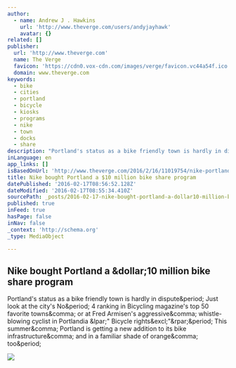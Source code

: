 ```yaml
---
author:
  - name: Andrew J . Hawkins
    url: 'http://www.theverge.com/users/andyjayhawk'
    avatar: {}
related: []
publisher:
  url: 'http://www.theverge.com'
  name: The Verge
  favicon: 'https://cdn0.vox-cdn.com/images/verge/favicon.vc44a54f.ico'
  domain: www.theverge.com
keywords:
  - bike
  - cities
  - portland
  - bicycle
  - kiosks
  - programs
  - nike
  - town
  - docks
  - share
description: "Portland's status as a bike friendly town is hardly in dispute. Just look at the city's No. 4 ranking in Bicycling magazine's top 50 favorite towns, or at Fred Armisen's aggressive, whistle-blowing cyclist in Portlandia (\" Bicycle rights!\"). This summer, Portland is getting a new addition to its bike infrastructure, and in a familiar shade of orange, too."
inLanguage: en
app_links: []
isBasedOnUrl: 'http://www.theverge.com/2016/2/16/11019754/nike-portland-biketown-bike-share-orange'
title: Nike bought Portland a $10 million bike share program
datePublished: '2016-02-17T08:56:52.128Z'
dateModified: '2016-02-17T08:55:34.410Z'
sourcePath: _posts/2016-02-17-nike-bought-portland-a-dollar10-million-bike-share-program.md
published: true
inFeed: true
hasPage: false
inNav: false
_context: 'http://schema.org'
_type: MediaObject

---
```

<article style=""><h1>Nike bought Portland a &amp;dollar;10 million bike share program</h1><p>Portland's status as a bike friendly town is hardly in dispute&amp;period; Just look at the city's No&amp;period; 4 ranking in Bicycling magazine's top 50 favorite towns&amp;comma; or at Fred Armisen's aggressive&amp;comma; whistle-blowing cyclist in Portlandia &amp;lpar;" Bicycle rights&amp;excl;"&amp;rpar;&amp;period; This summer&amp;comma; Portland is getting a new addition to its bike infrastructure&amp;comma; and in a familiar shade of orange&amp;comma; too&amp;period;</p><img src="https://cdn1.vox-cdn.com/thumbor/KduigBOMZKmctm_b-gxnPiuq9fI=/0x192:1600x1092/1600x900/cdn0.vox-cdn.com/uploads/chorus_image/image/48835787/Nike_BIKETOWN_hero_LIGHT_native_1600.0.0.jpg" /></article>